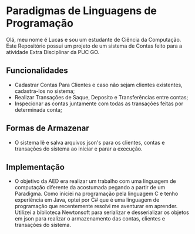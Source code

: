 
# Paradigmas de Linguagens de Programação
Olá, meu nome é Lucas e sou um estudante de Ciência da Computação. Este Repositório possui um projeto de um sistema de Contas feito para a atividade Extra Disciplinar da PUC GO.

## Funcionalidades 
* Cadastrar Contas Para Clientes e caso não sejam clientes existentes, cadastra-los no sistema;
* Realizar Transações de Saque, Deposito e Transferências entre contas;
* Inspecionar as contas juntamente com todas as transações feitas por determinada conta;


## Formas de Armazenar
* O sistema lê e salva arquivos json's para os clientes, contas e transações do sistema ao iniciar e parar a execução.

## Implementação
* O objetivo da AED era realizar um trabalho com uma linguagem de computação diferente da acostumada pegando a partir de um Paradigma. Como iniciei na programação pela linguagem C e tenho experiência em Java, optei por C# que é uma linguagem de programação que recentemente resolvi me aventurar em aprender. Utilizei a biblioteca Newtonsoft para serializar e desserializar os objetos em json para realizar o armazenamento das contas, clientes e transações do sistema.
